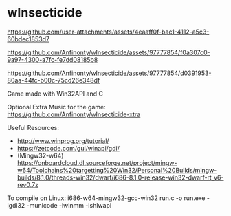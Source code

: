 # wInsecticide

https://github.com/user-attachments/assets/4eaaff0f-bac1-4112-a5c3-60bdec1853d7

https://github.com/Anfinonty/wInsecticide/assets/97777854/f0a307c0-9a97-4300-a7fc-fe7dd08185b8

https://github.com/Anfinonty/wInsecticide/assets/97777854/d0391953-80aa-44fc-b00c-75cd26e348df



Game made with Win32API and C

Optional Extra Music for the game:
https://github.com/Anfinonty/wInsecticide-xtra

Useful Resources:
- http://www.winprog.org/tutorial/ 
- https://zetcode.com/gui/winapi/gdi/
- (Mingw32-w64) https://onboardcloud.dl.sourceforge.net/project/mingw-w64/Toolchains%20targetting%20Win32/Personal%20Builds/mingw-builds/8.1.0/threads-win32/dwarf/i686-8.1.0-release-win32-dwarf-rt_v6-rev0.7z

To compile on Linux:
i686-w64-mingw32-gcc-win32 run.c -o run.exe -lgdi32 -municode -lwinmm -lshlwapi
